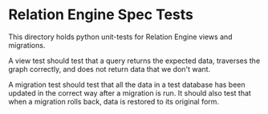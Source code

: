 # Relation Engine Spec Tests

This directory holds python unit-tests for Relation Engine views and migrations.

A view test should test that a query returns the expected data, traverses the graph correctly, and
does not return data that we don't want.

A migration test should test that all the data in a test database has been updated in the correct
way after a migration is run. It should also test that when a migration rolls back, data is
restored to its original form.
